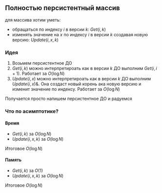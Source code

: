 ## Полностью персистентный массив

для массива хотим уметь:
- обращаться по индексу $i$ в версии $k$: $Get(i, k)$
- изменять значение на $x$ по индексу $i$ в версии $k$ создавая новую версию: $Update(i, x, k)$
### Идея
1. Возьмем персистентное ДО
2. $Get(i, k)$ можно интерпретироать как в версии $k$ ДО выполним $Get(i, i+1)$. Работает за $O(\log{N})$
3. $Update(i, x)$ можно интерпретироать как в версии $k$ ДО выполним $Update(i, x)$&. Она создаст новый корень ака новую версию и изменит значение по индексу. Работает за $O(\log{N})$

Получается просто напишем персистентное ДО и радуемся 
### Что по асимптотике?
#### Время
- $Get(i, k)$ за $O(\log{N})$
- $Update(i, x, k)$ за $O(\log{N})$

Итоговое $O(\log{N})$
#### Память
- $Get(i, k)$ за $O(1)$
- $Update(i, x, k)$ за $O(\log{N})$

Итоговое $O(\log{N})$
